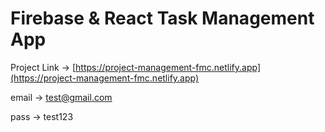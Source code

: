 # Firebase & React Task Management App

Project Link -> [https://project-management-fmc.netlify.app](https://project-management-fmc.netlify.app)

email -> test@gmail.com

pass -> test123
